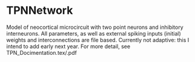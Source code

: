 # TPNNetwork
Model of neocortical microcircuit with two point neurons and inhibitory interneurons. All parameters, as well as external spiking inputs (initial) weights and interconnections are file based. 
Currently not adaptive: this I intend to add early next year.
For more detail, see TPN_Docimentation.tex/.pdf
